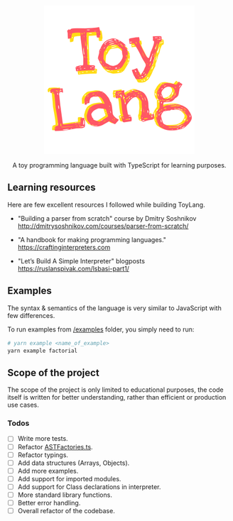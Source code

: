 <p align="center">

<img alt="ToyLang logo" src="./assets/toylang-logo.svg"/>

<p align="center">A toy programming language built with TypeScript for learning purposes.<p>

<p>

## Learning resources

Here are few excellent resources I followed while building ToyLang.

- "Building a parser from scratch" course by Dmitry Soshnikov
  http://dmitrysoshnikov.com/courses/parser-from-scratch/

- "A handbook for making programming languages."
  https://craftinginterpreters.com

- "Let’s Build A Simple Interpreter" blogposts
  https://ruslanspivak.com/lsbasi-part1/

## Examples

The syntax & semantics of the language is very similar to JavaScript with few differences.

To run examples from [/examples](./examples) folder, you simply need to run:

```sh
# yarn example <name_of_example>
yarn example factorial
```

## Scope of the project

The scope of the project is only limited to educational purposes, the code itself is written for better understanding, rather than efficient or production use cases.

### Todos

- [ ] Write more tests.
- [ ] Refactor [ASTFactories.ts](src\ASTFactories.ts).
- [ ] Refactor typings.
- [ ] Add data structures (Arrays, Objects).
- [ ] Add more examples.
- [ ] Add support for imported modules.
- [ ] Add support for Class declarations in interpreter.
- [ ] More standard library functions.
- [ ] Better error handling.
- [ ] Overall refactor of the codebase.
